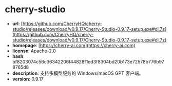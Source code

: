 # cherry-studio

- **url**: [https://github.com/CherryHQ/cherry-studio/releases/download/v0.9.17/Cherry-Studio-0.9.17-setup.exe#dl.7z](https://github.com/CherryHQ/cherry-studio/releases/download/v0.9.17/Cherry-Studio-0.9.17-setup.exe#dl.7z)
- **homepage**: [https://cherry-ai.com](https://cherry-ai.com)
- **license**: Apache-2.0
- **hash**: bf8203074c56c36342206f44828f1ed3f8304bd20b173e72578b776b978765d8
- **description**: 支持多模型服务的 Windows/macOS GPT 客户端。
- **version**: 0.9.17

